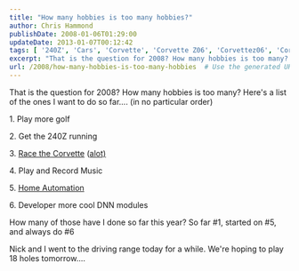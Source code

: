 ```yaml
---
title: "How many hobbies is too many hobbies?"
author: Chris Hammond
publishDate: 2008-01-06T01:29:00
updateDate: 2013-01-07T00:12:42
tags: [ '240Z', 'Cars', 'Corvette', 'Corvette Z06', 'Corvettez06', 'CorvetteZ06org', 'Datsun', 'Golf', 'Hobbies', 'Project 240Z', 'Project240z', 'Project240Zcom', 'Racing' ]
excerpt: "That is the question for 2008? How many hobbies is too many? Here's a list of the ones I want to do so far.... (in no particular order) 1. Play more golf 2. Get the 240Z running 3. Race the Corvette (alot) 4. Play and Record Music 5. Home Automation 6. Developer more cool DNN modules How many of those have I done so far this year? So far #1, started on #5, and always do #6 Nick and I went to the driving range today for a while. We're hoping to play 18 holes..."
url: /2008/how-many-hobbies-is-too-many-hobbies  # Use the generated URL with year
---
```

<P>That is the question for 2008? How many hobbies is too many? Here's a list of the ones I want to do so far.... (in no particular order)</P> <P>1. Play more golf</P> <P>2. Get the 240Z running</P> <P>3. <A class="" title="Corvette Racing" href="https://www.corvettez06.org/" mce_href="https://www.corvettez06.org/">Race the Corvette</A> (<A class="" href="https://www.corvettez06.org/tabid/80/itemid/52/2008-Solo-Schedule-for-The-CorvetteZ06org-Team.aspx" mce_href="https://www.corvettez06.org/tabid/80/itemid/52/2008-Solo-Schedule-for-The-CorvetteZ06org-Team.aspx">alot)</A></P> <P>4. Play and Record Music</P> <P>5. <A class="" title="Home Automation" href="https://www.domoticsblog.com/" mce_href="https://www.domoticsblog.com/">Home Automation</A></P> <P>6. Developer more cool DNN modules</P> <P>How many of those have I done so far this year? So far #1, started on #5, and always do #6</P> <P>Nick and I went to the driving range today for a while. We're hoping to play 18 holes tomorrow....</P>
